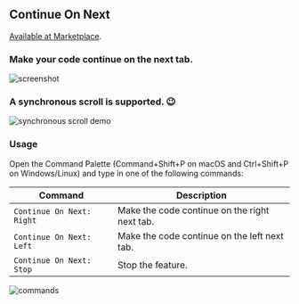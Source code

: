 ## Continue On Next

[Available at Marketplace](https://marketplace.visualstudio.com/items?itemName=tamuratak.continue-on-next).

### Make your code continue on the next tab.

![screenshot](https://raw.githubusercontent.com/tamuratak/vscode-continue-on-next/master/demo_media/screenshot.png)

### A synchronous scroll is supported. 😉

![synchronous scroll demo](https://raw.githubusercontent.com/tamuratak/vscode-continue-on-next/master/demo_media/m.gif)

### Usage

Open the Command Palette (Command+Shift+P on macOS and Ctrl+Shift+P on Windows/Linux) and type in one of the following commands:

| Command                   | Description |
| ---- | ---- |
| `Continue On Next: Right` | Make the code continue on the right next tab. |
| `Continue On Next: Left`  | Make the code continue on the left next tab. |
| `Continue On Next: Stop`  | Stop the feature. |

![commands](https://raw.githubusercontent.com/tamuratak/vscode-continue-on-next/master/demo_media/command.png)
